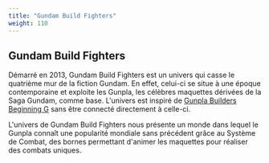 ```yaml
---
title: "Gundam Build Fighters"
weight: 110
---
```


Gundam Build Fighters
---------------------





Démarré en 2013, Gundam Build Fighters est un univers qui casse le quatrième mur de la fiction Gundam. En effet, celui-ci se situe à une époque contemporaine et exploite les Gunpla, les célèbres maquettes dérivées de la Saga Gundam, comme base. L'univers est inspiré de [Gunpla Builders Beginning G](inclassables/gunpla-builders-beginning-g/mokei-senshi-gunpla-builders-beginning-g.html) sans être connecté directement à celle-ci.


L'univers de Gundam Build Fighters nous présente un monde dans lequel le Gunpla connaît une popularité mondiale sans précédent grâce au Système de Combat, des bornes permettant d'animer les maquettes pour réaliser des combats uniques.


